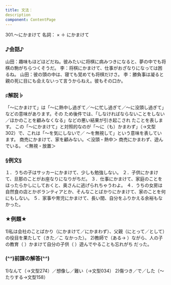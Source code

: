 ```yaml
---
title: 文法：
description
component: ContentPage
---
```



301.～にかまけて
名詞： × ＋ にかまけて
### ♪会話♪
山田：趣味もほどほどだね。彼みたいに将棋に病みつきになると、夢の中でも将棋の駒がちらつくそうだ。
李：将棋にかまけて、仕事がおざなりになっては困るね。 山田：彼の頭の中は、寝ても覚めても将棋だけさ。
李：勝負事は凝ると親の死に目にも会えないって言うからねえ。彼もその口か。
### ♯解説♭
「～にかまけて」は「～に熱中し過ぎて／～に忙し過ぎて／～に没頭し過ぎて」などの意味があります。その ため後件では、「しなければならないことをしない／ほかのことを顧みなくなる」などの悪い結果が引き起こされ たことを表します。
この「～にかまけて」と対照的なのが「～に（も）かまわず」（→文型 302）で、これは「～を気にしないで／
～を無視して」という意味を表しています。 商売にかまけて、家を顧みない。＜没頭・熱中＞ 商売にかまわず、遊んでいる。 ＜無視・放置＞
### §例文§
１．うちの子はサッカーにかまけて、少しも勉強しない。
２．子供にかまけて、旦那のことがお座なりになりがちだ。
３．仕事にかまけて、家庭のことをほったらかしにしておくと、奥さんに逃げられちゃうわよ。
４．うちの女房は自然食の店とかボランティアとか、そんなことばかりにかまけて、家のことを何にもしない。
５．家事や育児にかまけて、長い間、自分をふりかえる余裕もなかった。
### ★例題★
1)私は会社のことばかり（にかまけて／にかまわず）、父親（にとって／として）の役目を果たして（きた／こ
なかった）。
2)教師で（ある→ ）ながら、人の子の教育（ ）かまけて自分の子供（ ）遊んでやることも忘れがち だった。
### (^^)前課の解答(^^)
1)なんて（→文型274）／想像し／難い（→文型034）
2)傷つき／で／した（～たりする→文型158）

